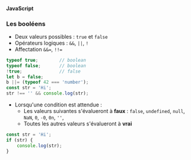 #### JavaScript
### Les booléens

<div class="r-stack">

<div class="fragment fade-out" data-fragment-index="1">

* Deux valeurs possibles : `true` et `false`
* Opérateurs logiques : `&&`, `||`, `!`
* Affectation `&&=`, `!!=`
```javascript
typeof true;        // boolean
typeof false;       // boolean
!true;              // false
let b = false;
b ||= (typeof 42 === 'number');
const str = 'Hi';
str !== '' && console.log(str);
```

</div>

<div class="fragment" data-fragment-index="1">

* Lorsqu'une condition est attendue : 
  * Les valeurs suivantes s'évalueront à **faux** : `false`, `undefined`, `null`, `NaN`, `0`, `-0`, `0n`, `''`, 
  * Toutes les autres valeurs s'évalueront à **vrai**

```javascript
const str = 'Hi';
if (str) {
    console.log(str);
}
```
</div>

</div>
